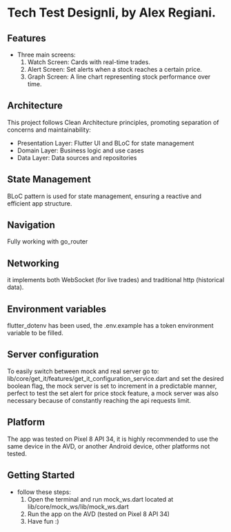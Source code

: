 # Tech Test Designli, by Alex Regiani.

## Features
- Three main screens:
    1. Watch Screen: Cards with real-time trades.
    2. Alert Screen: Set alerts when a stock reaches a certain price.
    3. Graph Screen: A line chart representing stock performance over time.

## Architecture
This project follows Clean Architecture principles, promoting separation of concerns and maintainability:

- Presentation Layer: Flutter UI and BLoC for state management
- Domain Layer: Business logic and use cases
- Data Layer: Data sources and repositories

## State Management
BLoC pattern is used for state management, ensuring a reactive and efficient app structure.

## Navigation
Fully working with go_router

## Networking
it implements both WebSocket (for live trades) and traditional http (historical data).

## Environment variables
flutter_dotenv has been used, the .env.example has a token environment variable to be filled.

## Server configuration
To easily switch between mock and real server go to:
lib/core/get_it/features/get_it_configuration_service.dart
and set the desired boolean flag, the mock server is set to increment in a predictable manner,
perfect to test the set alert for price stock feature, a mock server was also necessary
because of constantly reaching the api requests limit.

## Platform
The app was tested on Pixel 8 API 34, it is highly recommended to use
the same device in the AVD, or another Android device, other platforms not tested.

## Getting Started
- follow these steps:
    1. Open the terminal and run mock_ws.dart located at lib/core/mock_ws/lib/mock_ws.dart
    2. Run the app on the AVD (tested on Pixel 8 API 34)
    3. Have fun :)